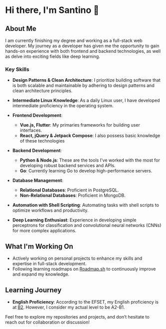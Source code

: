 # Hi there, I'm Santino 👋

## About Me

I am currently finishing my degree and working as a full-stack web developer. My journey as a developer has given me the opportunity to gain hands-on experience with both frontend and backend technologies, as well as delve into exciting fields like deep learning.

### Key Skills

- **Design Patterns & Clean Architecture**: I prioritize building software that is both scalable and maintainable by adhering to design patterns and clean architecture principles.

- **Intermediate Linux Knowledge**: As a daily Linux user, I have developed intermediate proficiency in the operating system.

- **Frontend Development**:
  - **Vue.js, Flutter**: My primaries frameworks for building user interfaces.
  - **React, jQuery & Jetpack Compose**: I also possess basic knowledge of these technologies

- **Backend Development**:
  - **Python & Node.js**: These are the tools I've worked with the most for developing robust backend services and APIs.
  - **Go**: Currently learning Go to develop high-performance servers.
 
- **Database Management**:
  - **Relational Databases**: Proficient in PostgreSQL.
  - **Non-Relational Databases**: Proficient in MongoDB.
 
- **Automation with Shell Scripting**: Automating tasks with shell scripts to optimize workflows and productivity.

- **Deep Learning Enthusiast**: Experience in developing simple perceptrons for classification and convolutional neural networks (CNNs) for more complex applications.

## What I'm Working On

- Actively working on personal projects to enhance my skills and expertise in full-stack development.
- Following learning roadmaps on [Roadmap.sh](https://roadmap.sh) to continuously improve and expand my knowledge.

## Learning Journey

- **English Proficiency**: According to the EFSET, my English proficiency is at [B2](https://cert.efset.org/zkgPh4). However, I consider my actual level to be A2-B1.

Feel free to explore my repositories and projects, and don’t hesitate to reach out for collaboration or discussion!
